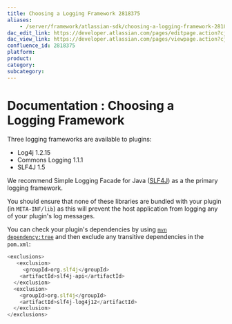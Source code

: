 ```yaml
---
title: Choosing a Logging Framework 2818375
aliases:
    - /server/framework/atlassian-sdk/choosing-a-logging-framework-2818375.html
dac_edit_link: https://developer.atlassian.com/pages/editpage.action?cjm=wozere&pageId=2818375
dac_view_link: https://developer.atlassian.com/pages/viewpage.action?cjm=wozere&pageId=2818375
confluence_id: 2818375
platform:
product:
category:
subcategory:
---
```

# Documentation : Choosing a Logging Framework

Three logging frameworks are available to plugins:

-   Log4j 1.2.15
-   Commons Logging 1.1.1
-   SLF4J 1.5

We recommend Simple Logging Facade for Java (<a href="http://www.slf4j.org/" class="external-link">SLF4J</a>) as a the primary logging framework.

You should ensure that none of these libraries are bundled with your plugin (in `META-INF/lib`) as this will prevent the host application from logging any of your plugin's log messages.

You can check your plugin's dependencies by using <a href="http://maven.apache.org/plugins/maven-dependency-plugin/tree-mojo.html" class="external-link"><code>mvn dependency:tree</code></a> and then exclude any transitive dependencies in the `pom.xml`:

``` javascript
<exclusions>
   <exclusion>
     <groupId>org.slf4j</groupId>
    <artifactId>slf4j-api</artifactId>
  </exclusion>
  <exclusion>
    <groupId>org.slf4j</groupId>
    <artifactId>slf4j-log4j12</artifactId>
  </exclusion>
</exclusions>
```

























